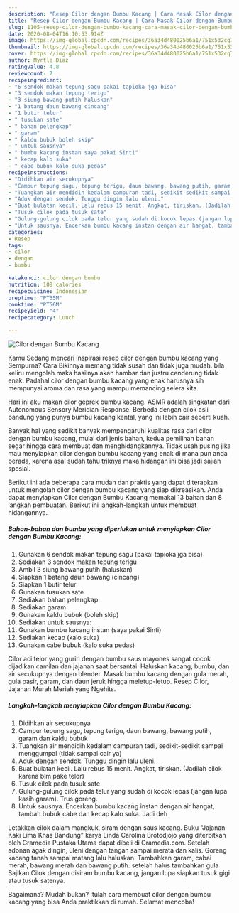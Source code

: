 ```yaml
---
description: "Resep Cilor dengan Bumbu Kacang | Cara Masak Cilor dengan Bumbu Kacang Yang Sempurna"
title: "Resep Cilor dengan Bumbu Kacang | Cara Masak Cilor dengan Bumbu Kacang Yang Sempurna"
slug: 1105-resep-cilor-dengan-bumbu-kacang-cara-masak-cilor-dengan-bumbu-kacang-yang-sempurna
date: 2020-08-04T16:10:53.914Z
image: https://img-global.cpcdn.com/recipes/36a34d480025b6a1/751x532cq70/cilor-dengan-bumbu-kacang-foto-resep-utama.jpg
thumbnail: https://img-global.cpcdn.com/recipes/36a34d480025b6a1/751x532cq70/cilor-dengan-bumbu-kacang-foto-resep-utama.jpg
cover: https://img-global.cpcdn.com/recipes/36a34d480025b6a1/751x532cq70/cilor-dengan-bumbu-kacang-foto-resep-utama.jpg
author: Myrtle Diaz
ratingvalue: 4.8
reviewcount: 7
recipeingredient:
- "6 sendok makan tepung sagu pakai tapioka jga bisa"
- "3 sendok makan tepung terigu"
- "3 siung bawang putih haluskan"
- "1 batang daun bawang cincang"
- "1 butir telur"
- " tusukan sate"
- " bahan pelengkap"
- " garam"
- " kaldu bubuk boleh skip"
- " untuk sausnya"
- " bumbu kacang instan saya pakai Sinti"
- " kecap kalo suka"
- " cabe bubuk kalo suka pedas"
recipeinstructions:
- "Didihkan air secukupnya"
- "Campur tepung sagu, tepung terigu, daun bawang, bawang putih, garam dan kaldu bubuk"
- "Tuangkan air mendidih kedalam campuran tadi, sedikit-sedikit sampai menggumpal (tidak sampai cair ya)"
- "Aduk dengan sendok. Tunggu dingin lalu uleni."
- "Buat bulatan kecil. Lalu rebus 15 menit. Angkat, tiriskan. (Jadilah cilok karena blm pake telor)"
- "Tusuk cilok pada tusuk sate"
- "Gulung-gulung cilok pada telur yang sudah di kocok lepas (jangan lupa kasih garam). Trus goreng."
- "Untuk sausnya. Encerkan bumbu kacang instan dengan air hangat, tambah bubuk cabe dan kecap kalo suka. Jadi deh"
categories:
- Resep
tags:
- cilor
- dengan
- bumbu

katakunci: cilor dengan bumbu 
nutrition: 108 calories
recipecuisine: Indonesian
preptime: "PT35M"
cooktime: "PT56M"
recipeyield: "4"
recipecategory: Lunch

---
```



![Cilor dengan Bumbu Kacang](https://img-global.cpcdn.com/recipes/36a34d480025b6a1/751x532cq70/cilor-dengan-bumbu-kacang-foto-resep-utama.jpg)

Kamu Sedang mencari inspirasi resep cilor dengan bumbu kacang yang Sempurna? Cara Bikinnya memang tidak susah dan tidak juga mudah. bila keliru mengolah maka hasilnya akan hambar dan justru cenderung tidak enak. Padahal cilor dengan bumbu kacang yang enak harusnya sih mempunyai aroma dan rasa yang mampu memancing selera kita.

Hari ini aku makan cilor geprek bumbu kacang. ASMR adalah singkatan dari Autonomous Sensory Meridian Response. Berbeda dengan cilok asli bandung yang punya bumbu kacang kental, yang ini lebih cair seperti kuah.

Banyak hal yang sedikit banyak mempengaruhi kualitas rasa dari cilor dengan bumbu kacang, mulai dari jenis bahan, kedua pemilihan bahan segar hingga cara membuat dan menghidangkannya. Tidak usah pusing jika mau menyiapkan cilor dengan bumbu kacang yang enak di mana pun anda berada, karena asal sudah tahu triknya maka hidangan ini bisa jadi sajian spesial.


Berikut ini ada beberapa cara mudah dan praktis yang dapat diterapkan untuk mengolah cilor dengan bumbu kacang yang siap dikreasikan. Anda dapat menyiapkan Cilor dengan Bumbu Kacang memakai 13 bahan dan 8 langkah pembuatan. Berikut ini langkah-langkah untuk membuat hidangannya.

<!--inarticleads1-->

##### Bahan-bahan dan bumbu yang diperlukan untuk menyiapkan Cilor dengan Bumbu Kacang:

1. Gunakan 6 sendok makan tepung sagu (pakai tapioka jga bisa)
1. Sediakan 3 sendok makan tepung terigu
1. Ambil 3 siung bawang putih (haluskan)
1. Siapkan 1 batang daun bawang (cincang)
1. Siapkan 1 butir telur
1. Gunakan  tusukan sate
1. Sediakan  bahan pelengkap:
1. Sediakan  garam
1. Gunakan  kaldu bubuk (boleh skip)
1. Sediakan  untuk sausnya:
1. Gunakan  bumbu kacang instan (saya pakai Sinti)
1. Sediakan  kecap (kalo suka)
1. Gunakan  cabe bubuk (kalo suka pedas)


Cilor aci telor yang gurih dengan bumbu saus mayones sangat cocok dijadikan camilan dan jajanan saat bersantai. Haluskan kacang, bumbu, dan air secukupnya dengan blender. Masak bumbu kacang dengan gula merah, gula pasir, garam, dan daun jeruk hingga meletup-letup. Resep Cilor, Jajanan Murah Meriah yang Ngehits. 

<!--inarticleads2-->

##### Langkah-langkah menyiapkan Cilor dengan Bumbu Kacang:

1. Didihkan air secukupnya
1. Campur tepung sagu, tepung terigu, daun bawang, bawang putih, garam dan kaldu bubuk
1. Tuangkan air mendidih kedalam campuran tadi, sedikit-sedikit sampai menggumpal (tidak sampai cair ya)
1. Aduk dengan sendok. Tunggu dingin lalu uleni.
1. Buat bulatan kecil. Lalu rebus 15 menit. Angkat, tiriskan. (Jadilah cilok karena blm pake telor)
1. Tusuk cilok pada tusuk sate
1. Gulung-gulung cilok pada telur yang sudah di kocok lepas (jangan lupa kasih garam). Trus goreng.
1. Untuk sausnya. Encerkan bumbu kacang instan dengan air hangat, tambah bubuk cabe dan kecap kalo suka. Jadi deh


Letakkan cilok dalam mangkuk, siram dengan saus kacang. Buku &#34;Jajanan Kaki Lima Khas Bandung&#34; karya Linda Carolina Brotodjojo yang diterbitkan oleh Gramedia Pustaka Utama dapat dibeli di Gramedia.com. Setelah adonan agak dingin, uleni dengan tangan sampai merata dan kalis. Goreng kacang tanah sampai matang lalu haluskan. Tambahkan garam, cabai merah, bawang merah dan bawang putih. setelah halus tambahkan gula Sajikan Cilok dengan disiram bumbu kacang, jangan lupa siapkan tusuk gigi atau tusuk satenya. 

Bagaimana? Mudah bukan? Itulah cara membuat cilor dengan bumbu kacang yang bisa Anda praktikkan di rumah. Selamat mencoba!
